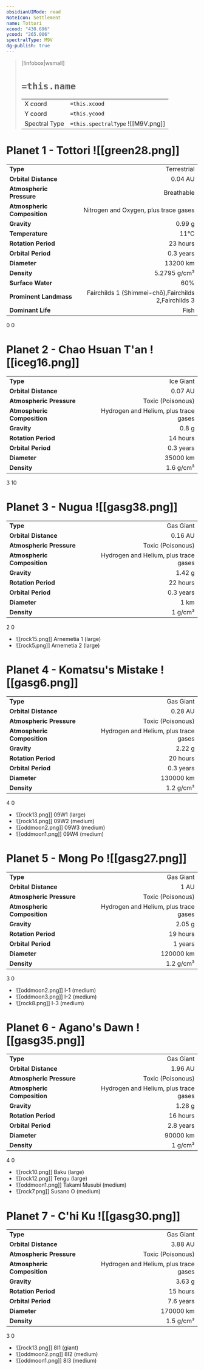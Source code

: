 ```yaml
---
obsidianUIMode: read
NoteIcon: Settlement
name: Tottori
xcood: "430.696"
ycood: "265.006"
spectralType: M9V
dg-publish: true
---
```

> [!infobox|wsmall]
> # `=this.name`
> | | |
> | - | - |
> | X coord | `=this.xcood` |
> | Y coord| `=this.ycood` |
> | Spectral Type | `=this.spectralType` ![[M9V.png]] |

# Planet 1 - Tottori ![[green28.png]]
|                             |                           |
| --------------------------- | -------------------------:|
| **Type**                    |             Terrestrial |
| **Orbital Distance**        |   0.04 AU |
| **Atmospheric Pressure**    |       Breathable |
| **Atmospheric Composition** |      Nitrogen and Oxygen, plus trace gases |
| **Gravity**                 |        0.99 g |
| **Temperature**             |    11°C |
| **Rotation Period**         |  23 hours |
| **Orbital Period** | 0.3 years |
| **Diameter**                |      13200 km | 
| **Density**                 |    5.2795 g/cm³ |
| **Surface Water**           |           60% | 
| **Prominent Landmass**      |         Fairchilds 1 (Shimmei-chō),Fairchilds 2,Fairchilds 3 | 
| **Dominant Life**           |         Fish |



0
0



# Planet 2 - Chao Hsuan T'an ![[iceg16.png]]
|                             |                           |
| --------------------------- | -------------------------:|
| **Type**                    |             Ice Giant |
| **Orbital Distance**        |   0.07 AU |
| **Atmospheric Pressure**    |       Toxic (Poisonous) |
| **Atmospheric Composition** |      Hydrogen and Helium, plus trace gases |
| **Gravity**                 |        0.8 g |
| **Rotation Period**         |  14 hours |
| **Orbital Period** | 0.3 years |
| **Diameter**                |      35000 km | 
| **Density**                 |    1.6 g/cm³ |



3
10



# Planet 3 - Nugua ![[gasg38.png]]
|                             |                           |
| --------------------------- | -------------------------:|
| **Type**                    |             Gas Giant |
| **Orbital Distance**        |   0.16 AU |
| **Atmospheric Pressure**    |       Toxic (Poisonous) |
| **Atmospheric Composition** |      Hydrogen and Helium, plus trace gases |
| **Gravity**                 |        1.42 g |
| **Rotation Period**         |  22 hours |
| **Orbital Period** | 0.3 years |
| **Diameter**                |      1 km | 
| **Density**                 |    1 g/cm³ |



2
0

- ![[rock15.png]] Arnemetia 1 (large)
- ![[rock5.png]] Arnemetia 2 (large)


# Planet 4 - Komatsu's Mistake ![[gasg6.png]]
|                             |                           |
| --------------------------- | -------------------------:|
| **Type**                    |             Gas Giant |
| **Orbital Distance**        |   0.28 AU |
| **Atmospheric Pressure**    |       Toxic (Poisonous) |
| **Atmospheric Composition** |      Hydrogen and Helium, plus trace gases |
| **Gravity**                 |        2.22 g |
| **Rotation Period**         |  20 hours |
| **Orbital Period** | 0.3 years |
| **Diameter**                |      130000 km | 
| **Density**                 |    1.2 g/cm³ |



4
0

- ![[rock13.png]] 09W1 (large)
- ![[rock14.png]] 09W2 (medium)
- ![[oddmoon2.png]] 09W3 (medium)
- ![[oddmoon1.png]] 09W4 (medium)


# Planet 5 - Mong Po ![[gasg27.png]]
|                             |                           |
| --------------------------- | -------------------------:|
| **Type**                    |             Gas Giant |
| **Orbital Distance**        |   1 AU |
| **Atmospheric Pressure**    |       Toxic (Poisonous) |
| **Atmospheric Composition** |      Hydrogen and Helium, plus trace gases |
| **Gravity**                 |        2.05 g |
| **Rotation Period**         |  19 hours |
| **Orbital Period** | 1 years |
| **Diameter**                |      120000 km | 
| **Density**                 |    1.2 g/cm³ |



3
0

- ![[oddmoon2.png]] I-1 (medium)
- ![[oddmoon3.png]] I-2 (medium)
- ![[rock8.png]] I-3 (medium)


# Planet 6 - Agano's Dawn ![[gasg35.png]]
|                             |                           |
| --------------------------- | -------------------------:|
| **Type**                    |             Gas Giant |
| **Orbital Distance**        |   1.96 AU |
| **Atmospheric Pressure**    |       Toxic (Poisonous) |
| **Atmospheric Composition** |      Hydrogen and Helium, plus trace gases |
| **Gravity**                 |        1.28 g |
| **Rotation Period**         |  16 hours |
| **Orbital Period** | 2.8 years |
| **Diameter**                |      90000 km | 
| **Density**                 |    1 g/cm³ |



4
0

- ![[rock10.png]] Baku (large)
- ![[rock12.png]] Tengu (large)
- ![[oddmoon1.png]] Takami Musubi (medium)
- ![[rock7.png]] Susano O (medium)


# Planet 7 - C'hi Ku ![[gasg30.png]]
|                             |                           |
| --------------------------- | -------------------------:|
| **Type**                    |             Gas Giant |
| **Orbital Distance**        |   3.88 AU |
| **Atmospheric Pressure**    |       Toxic (Poisonous) |
| **Atmospheric Composition** |      Hydrogen and Helium, plus trace gases |
| **Gravity**                 |        3.63 g |
| **Rotation Period**         |  15 hours |
| **Orbital Period** | 7.6 years |
| **Diameter**                |      170000 km | 
| **Density**                 |    1.5 g/cm³ |



3
0

- ![[rock13.png]] 8I1 (giant)
- ![[oddmoon2.png]] 8I2 (medium)
- ![[oddmoon1.png]] 8I3 (medium)


